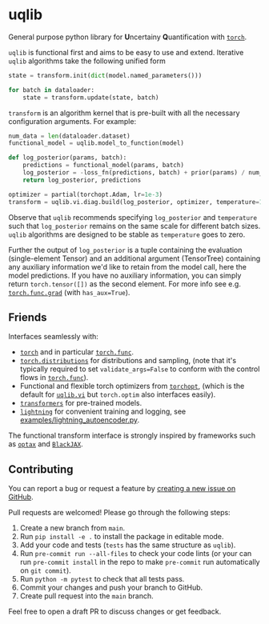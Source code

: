 # uqlib


General purpose python library for **U**ncertainy **Q**uantification with [`torch`](https://github.com/pytorch/pytorch).

`uqlib` is functional first and aims to be easy to use and extend. Iterative `uqlib` algorithms take the following unified form
```python
state = transform.init(dict(model.named_parameters()))

for batch in dataloader:
    state = transform.update(state, batch)
```

`transform` is an algorithm kernel that is pre-built with all the necessary configuration arguments. For example:
```python
num_data = len(dataloader.dataset)
functional_model = uqlib.model_to_function(model)

def log_posterior(params, batch):
    predictions = functional_model(params, batch)
    log_posterior = -loss_fn(predictions, batch) + prior(params) / num_data
    return log_posterior, predictions

optimizer = partial(torchopt.Adam, lr=1e-3)
transform = uqlib.vi.diag.build(log_posterior, optimizer, temperature=1/num_data)
```

Observe that `uqlib` recommends specifying `log_posterior` and `temperature` such that 
`log_posterior` remains on the same scale for different batch sizes. `uqlib` 
algorithms are designed to be stable as `temperature` goes to zero.

Further the output of `log_posterior` is a tuple containing the evaluation 
(single-element Tensor) and an additional argument (TensorTree) containing any 
auxiliary information we'd like to retain from the model call, here the model predictions.
If you have no auxiliary information, you can simply return `torch.tensor([])` as
the second element. For more info see e.g. [`torch.func.grad`](https://pytorch.org/docs/stable/generated/torch.func.grad.html) 
(with `has_aux=True`).

## Friends

Interfaces seamlessly with:

- [`torch`](https://github.com/pytorch/pytorch) and in particular [`torch.func`](https://pytorch.org/docs/stable/func.html).
- [`torch.distributions`](https://pytorch.org/docs/stable/distributions.html) for distributions and sampling, (note that it's typically required to set `validate_args=False` to conform with the control flows in [`torch.func`](https://pytorch.org/docs/stable/func.html)).
- Functional and flexible torch optimizers from [`torchopt`](https://github.com/metaopt/torchopt), 
    (which is the default for [`uqlib.vi`](uqlib/vi/) but `torch.optim` also interfaces easily).
- [`transformers`](https://github.com/huggingface/transformers) for pre-trained models.
- [`lightning`](https://github.com/Lightning-AI/lightning) for convenient training and logging, see [examples/lightning_autoencoder.py](examples/lightning_autoencoder.py).

The functional transform interface is strongly inspired by frameworks such as 
[`optax`](https://github.com/google-deepmind/optax) and [`BlackJAX`](https://github.com/blackjax-devs/blackjax).


## Contributing

You can report a bug or request a feature by [creating a new issue on GitHub](https://github.com/normal-computing/uqlib/issues).

Pull requests are welcomed! Please go through the following steps:

1. Create a new branch from `main`.
2. Run `pip install -e .` to install the package in editable mode.
3. Add your code and tests (`tests` has the same structure as `uqlib`).
4. Run `pre-commit run --all-files` to check your code lints
(or your can run `pre-commit install` in the repo to make `pre-commit` 
run automatically on `git commit`).
5. Run `python -m pytest` to check that all tests pass.
6. Commit your changes and push your branch to GitHub.
7. Create pull request into the `main` branch.

Feel free to open a draft PR to discuss changes or get feedback.

